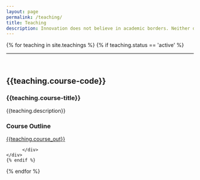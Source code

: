 ```yaml
---
layout: page
permalink: /teaching/
title: Teaching
description: Innovation does not believe in academic borders. Neither do we! We use insights and methodologies from a variety of scientific and technological domains to meet our objectives.
---
```


<section id="why">
    <div class="container">

{% for teaching in site.teachings %}
    {% if teaching.status == 'active' %}
    <hr style="width: 100% !important;
                max-width: none!important;
                border:none!important;
                height:1px!important;
                background-color:black;">    
    <div class="row">
        <div class="col-lg-8 col-md-12 text-left">
            <h2><b>{{teaching.course-code}}</b></h2>
            <h3>{{teaching.course-title}}</h3>
            <p>{{teaching.description}}</p>
        </div>
        <div class="col-lg-4 col-md-12 text-left">
            <!-- Uncomment below text when classes have determinedlecture hours and office hours  -->
            <!-- <h3>Lectures:</h3> -->
            <!-- <p> -->
                <!-- {% for day in teaching.days %}
                <p style="padding-left: 1em;">
                    {{ day.key }}
                </p>
                {% endfor %} -->
            <!-- {% if teaching.tutorial %}    
            <h3>Tutorials:</h3>
                <p style="padding-left: 1em;">
                    {{teaching.tutorial}}
                </p>
            {% endif %}     -->
            <!-- </p> -->
            <!-- <h3>Office Hours:</h3> <p style="padding-left: 1em;">{{teaching.office_hours}}</p> -->
            <h3> Course Outline</h3>
            <a href="{{ teaching.course_href | prepend: site.baseurl | prepend: site.url }}" target="_blank">{{teaching.course_out}}</a>
            
          </div>            
    </div>
    {% endif %}
{% endfor %}
    

</div>

</section>
